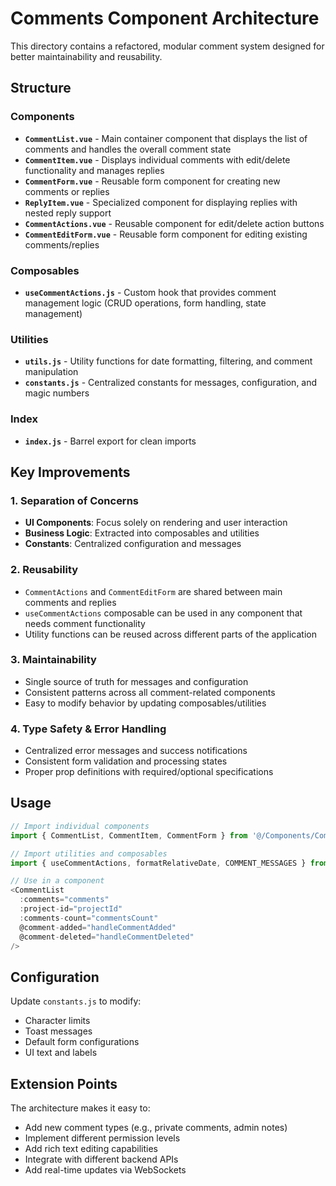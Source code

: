 # Comments Component Architecture

This directory contains a refactored, modular comment system designed for better maintainability and reusability.

## Structure

### Components

- **`CommentList.vue`** - Main container component that displays the list of comments and handles the overall comment state
- **`CommentItem.vue`** - Displays individual comments with edit/delete functionality and manages replies
- **`CommentForm.vue`** - Reusable form component for creating new comments or replies
- **`ReplyItem.vue`** - Specialized component for displaying replies with nested reply support
- **`CommentActions.vue`** - Reusable component for edit/delete action buttons
- **`CommentEditForm.vue`** - Reusable form component for editing existing comments/replies

### Composables

- **`useCommentActions.js`** - Custom hook that provides comment management logic (CRUD operations, form handling, state management)

### Utilities

- **`utils.js`** - Utility functions for date formatting, filtering, and comment manipulation
- **`constants.js`** - Centralized constants for messages, configuration, and magic numbers

### Index

- **`index.js`** - Barrel export for clean imports

## Key Improvements

### 1. Separation of Concerns
- **UI Components**: Focus solely on rendering and user interaction
- **Business Logic**: Extracted into composables and utilities
- **Constants**: Centralized configuration and messages

### 2. Reusability
- `CommentActions` and `CommentEditForm` are shared between main comments and replies
- `useCommentActions` composable can be used in any component that needs comment functionality
- Utility functions can be reused across different parts of the application

### 3. Maintainability
- Single source of truth for messages and configuration
- Consistent patterns across all comment-related components
- Easy to modify behavior by updating composables/utilities

### 4. Type Safety & Error Handling
- Centralized error messages and success notifications
- Consistent form validation and processing states
- Proper prop definitions with required/optional specifications

## Usage

```javascript
// Import individual components
import { CommentList, CommentItem, CommentForm } from '@/Components/Comments'

// Import utilities and composables
import { useCommentActions, formatRelativeDate, COMMENT_MESSAGES } from '@/Components/Comments'

// Use in a component
<CommentList 
  :comments="comments" 
  :project-id="projectId" 
  :comments-count="commentsCount"
  @comment-added="handleCommentAdded"
  @comment-deleted="handleCommentDeleted" 
/>
```

## Configuration

Update `constants.js` to modify:
- Character limits
- Toast messages
- Default form configurations
- UI text and labels

## Extension Points

The architecture makes it easy to:
- Add new comment types (e.g., private comments, admin notes)
- Implement different permission levels
- Add rich text editing capabilities
- Integrate with different backend APIs
- Add real-time updates via WebSockets
